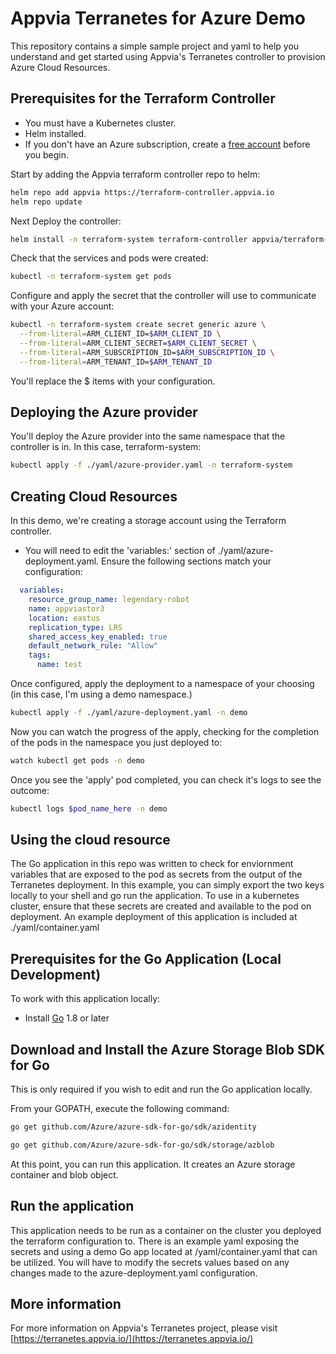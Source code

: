 # Appvia Terranetes for Azure Demo

This repository contains a simple sample project and yaml to help you understand and get started using Appvia's Terranetes controller to provision Azure Cloud Resources.

## Prerequisites for the Terraform Controller
* You must have a Kubernetes cluster.
* Helm installed.
* If you don't have an Azure subscription, create a [free account](https://portal.azure.com/#create/Microsoft.StorageAccount-ARM) before you begin.

Start by adding the Appvia terraform controller repo to helm:
```bash
helm repo add appvia https://terraform-controller.appvia.io
helm repo update
```

Next Deploy the controller:
```bash
helm install -n terraform-system terraform-controller appvia/terraform-controller --create-namespace
```

Check that the services and pods were created:
```bash
kubectl -n terraform-system get pods
```

Configure and apply the secret that the controller will use to communicate with your Azure account:
```bash
kubectl -n terraform-system create secret generic azure \
  --from-literal=ARM_CLIENT_ID=$ARM_CLIENT_ID \
  --from-literal=ARM_CLIENT_SECRET=$ARM_CLIENT_SECRET \
  --from-literal=ARM_SUBSCRIPTION_ID=$ARM_SUBSCRIPTION_ID \
  --from-literal=ARM_TENANT_ID=$ARM_TENANT_ID
```
You'll replace the $ items with your configuration.

## Deploying the Azure provider
You'll deploy the Azure provider into the same namespace that the controller is in. In this case, terraform-system:
```bash
kubectl apply -f ./yaml/azure-provider.yaml -n terraform-system
```

## Creating Cloud Resources
In this demo, we're creating a storage account using the Terraform controller.
* You will need to edit the 'variables:' section of ./yaml/azure-deployment.yaml. Ensure the following sections match your configuration:

```yaml
  variables:
    resource_group_name: legendary-robot 
    name: appviastor3
    location: eastus
    replication_type: LRS
    shared_access_key_enabled: true
    default_network_rule: "Allow"
    tags: 
      name: test
```
Once configured, apply the deployment to a namespace of your choosing (in this case, I'm using a demo namespace.)

```bash
kubectl apply -f ./yaml/azure-deployment.yaml -n demo
```

Now you can watch the progress of the apply, checking for the completion of the pods in the namespace you just deployed to:
```bash
watch kubectl get pods -n demo
```

Once you see the 'apply' pod completed, you can check it's logs to see the outcome:
```bash
kubectl logs $pod_name_here -n demo
```

## Using the cloud resource
The Go application in this repo was written to check for enviornment variables that are exposed to the pod as secrets from the output of the Terranetes deployment. In this example, you can simply export the two keys locally to your shell and go run the application. To use in a kubernetes cluster, ensure that these secrets are created and available to the pod on deployment. An example deployment of this application is included at ./yaml/container.yaml

## Prerequisites for the Go Application (Local Development)

To work with this application locally:

* Install [Go](https://golang.org/dl/) 1.8 or later

## Download and Install the Azure Storage Blob SDK for Go
This is only required if you wish to edit and run the Go application locally.

From your GOPATH, execute the following command:

```bash
go get github.com/Azure/azure-sdk-for-go/sdk/azidentity

go get github.com/Azure/azure-sdk-for-go/sdk/storage/azblob
```

At this point, you can run this application. It creates an Azure storage container and blob object.

## Run the application

This application needs to be run as a container on the cluster you deployed the terraform configuration to. There is an example yaml exposing the secrets and using a demo Go app located at /yaml/container.yaml that can be utilized. You will have to modify the secrets values based on any changes made to the azure-deployment.yaml configuration.

## More information
For more information on Appvia's Terranetes project, please visit [https://terranetes.appvia.io/](https://terranetes.appvia.io/)
